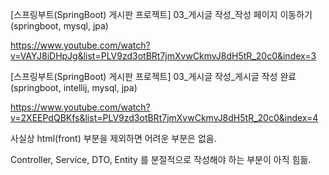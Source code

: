 [스프링부트(SpringBoot) 게시판 프로젝트] 03_게시글 작성_작성 페이지 이동하기(springboot, mysql, jpa)

https://www.youtube.com/watch?v=VAYJ8iDHpJg&list=PLV9zd3otBRt7jmXvwCkmvJ8dH5tR_20c0&index=3

[스프링부트(SpringBoot) 게시판 프로젝트] 03_게시글 작성_게시글 작성 완료(springboot, intellij, mysql, jpa)

https://www.youtube.com/watch?v=2XEEPdQBKfs&list=PLV9zd3otBRt7jmXvwCkmvJ8dH5tR_20c0&index=4

사실상 html(front) 부분을 제외하면 어려운 부분은 없음.

Controller, Service, DTO, Entity 를 분절적으로 작성해야 하는 부분이 아직 힘듦. 